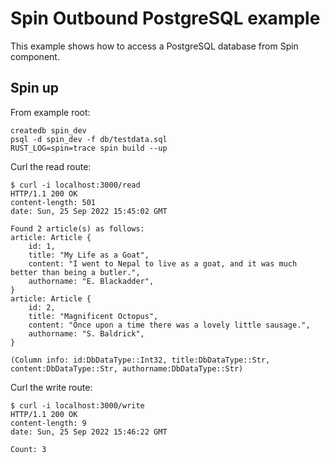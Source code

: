 # Spin Outbound PostgreSQL example

This example shows how to access a PostgreSQL database from Spin component.

## Spin up

From example root:

```
createdb spin_dev
psql -d spin_dev -f db/testdata.sql
RUST_LOG=spin=trace spin build --up
```

Curl the read route:

```
$ curl -i localhost:3000/read
HTTP/1.1 200 OK
content-length: 501
date: Sun, 25 Sep 2022 15:45:02 GMT

Found 2 article(s) as follows:
article: Article {
    id: 1,
    title: "My Life as a Goat",
    content: "I went to Nepal to live as a goat, and it was much better than being a butler.",
    authorname: "E. Blackadder",
}
article: Article {
    id: 2,
    title: "Magnificent Octopus",
    content: "Once upon a time there was a lovely little sausage.",
    authorname: "S. Baldrick",
}

(Column info: id:DbDataType::Int32, title:DbDataType::Str, content:DbDataType::Str, authorname:DbDataType::Str)
```

Curl the write route:

```
$ curl -i localhost:3000/write
HTTP/1.1 200 OK
content-length: 9
date: Sun, 25 Sep 2022 15:46:22 GMT

Count: 3
```
